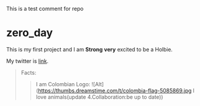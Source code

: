 This is a test comment for repo
# zero_day
This is my first project and I am **Strong** __very__ excited 
to be a Holbie.

My twitter is [link](https://twitter.com/Serbio17).

> Facts:
> >I am Colombian Logo: ![Alt](https://thumbs.dreamstime.com/t/colombia-flag-5085869.jpg
>>I love animals(update 4.Collaboration:be up to date))
